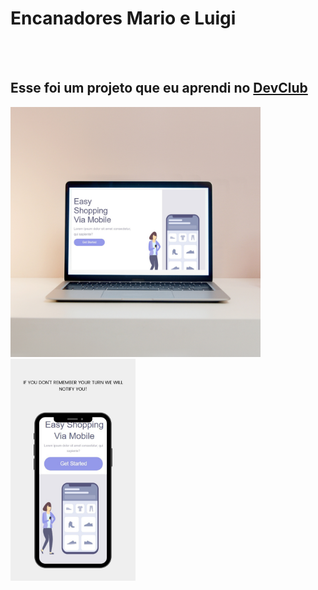 <h1>Encanadores Mario e Luigi</h1>
<br><br>
<h2>Esse foi um projeto que eu aprendi no <a href="https://rodolfomori.com.br/devclub" target= "_blank">DevClub</a></h2>
<img src="https://github.com/valdemyrgb/Easy-Shopping/blob/master/notebook.png?raw=true" width= "400px"/>
<img src="https://github.com/valdemyrgb/Easy-Shopping/blob/master/celular%20.png?raw=true" width= "200px"/>
